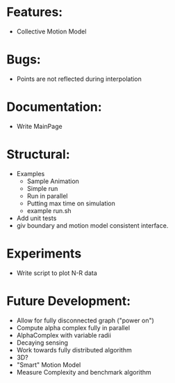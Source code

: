 # Features:
 - Collective Motion Model
 
# Bugs:
 - Points are not reflected during interpolation
 
 # Documentation:
 - Write MainPage
    
 
# Structural:
 - Examples
    - Sample Animation
    - Simple run
    - Run in parallel
    - Putting max time on simulation
    - example run.sh
 - Add unit tests
 - giv boundary and motion model consistent interface.
 # Experiments
 - Write script to plot N-R data
 
 # Future Development:
 - Allow for fully disconnected graph ("power on")
 - Compute alpha complex fully in parallel
 - AlphaComplex with variable radii
 - Decaying sensing
 - Work towards fully distributed algorithm
 - 3D?
 - "Smart" Motion Model
 - Measure Complexity and benchmark algorithm
 